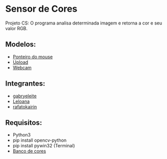 # Sensor de Cores

Projeto CS: O programa analisa determinada imagem e retorna a cor e seu valor RGB.

## Modelos:
- [Ponteiro do mouse](https://github.com/sb-uel/Sensor_Cor/blob/main/Ponteiro.py)
- [Upload]()
- [Webcam]()

## Integrantes: 
- [gabryeleite](https://github.com/gabryeleite)
- [Leloana](https://github.com/Leloana)
- [rafatokairin](https://github.com/rafatokairin)

## Requisitos:
- Python3
- pip install opencv-python
- pip install pywin32 (Terminal)
- [Banco de cores](https://github.com/sb-uel/Sensor_Cor/blob/main/BancoCores.py)
